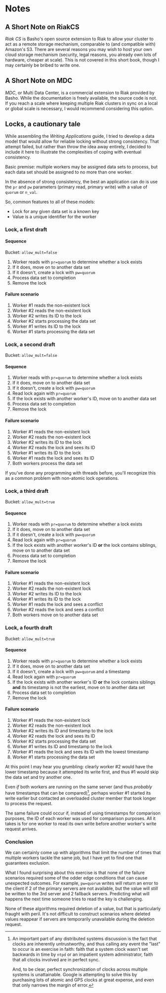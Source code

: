 # Notes

## A Short Note on RiakCS

*Riak CS* is Basho's open source extension to Riak to allow your cluster to act as
a remote storage mechanism, comparable to (and compatible with) Amazon's
S3. There are several reasons you may wish to host your own cloud storage mechanism
(security, legal reasons, you already own lots of hardware, cheaper at scale).
This is not covered in this short book, though I may certainly be bribed to
write one.

## A Short Note on MDC

*MDC*, or Multi Data Center, is a commercial extension to Riak provided by Basho.
While the documentation is freely available, the source code is not. If you reach
a scale where keeping multiple Riak clusters in sync on a local or global scale is
necessary, I would recommend considering this option.

## Locks, a cautionary tale

While assembling the *Writing Applications* guide, I tried to develop a data model that
would allow for reliable locking without strong consistency. That
attempt failed, but rather than throw the idea away entirely, I
decided to include it here to illustrate the complexities of coping
with eventual consistency.

Basic premise: multiple workers may be assigned data sets to process,
but each data set should be assigned to no more than one worker.

In the absence of strong consistency, the best an application can do
is use the `pr` and `pw` parameters (primary read, primary write) with
a value of `quorum` or `n_val`.

So, common features to all of these models:

* Lock for any given data set is a known key
* Value is a unique identifier for the worker

### Lock, a first draft

#### Sequence

Bucket: `allow_mult=false`

1. Worker reads with `pr=quorum` to determine whether a lock exists
2. If it does, move on to another data set
3. If it doesn't, create a lock with `pw=quorum`
4. Process data set to completion
5. Remove the lock

#### Failure scenario

1. Worker #1 reads the non-existent lock
2. Worker #2 reads the non-existent lock
3. Worker #2 writes its ID to the lock
4. Worker #2 starts processing the data set
4. Worker #1 writes its ID to the lock
5. Worker #1 starts processing the data set

### Lock, a second draft

Bucket: `allow_mult=false`

#### Sequence

1. Worker reads with `pr=quorum` to determine whether a lock exists
2. If it does, move on to another data set
3. If it doesn't, create a lock with `pw=quorum`
4. Read lock again with `pr=quorum`
5. If the lock exists with another worker's ID, move on to another
   data set
6. Process data set to completion
7. Remove the lock

#### Failure scenario

1. Worker #1 reads the non-existent lock
2. Worker #2 reads the non-existent lock
3. Worker #2 writes its ID to the lock
4. Worker #2 reads the lock and sees its ID
5. Worker #1 writes its ID to the lock
6. Worker #1 reads the lock and sees its ID
7. Both workers process the data set


If you've done any programming with threads before, you'll recognize
this as a common problem with non-atomic lock operations.

### Lock, a third draft

Bucket: `allow_mult=true`

#### Sequence

1. Worker reads with `pr=quorum` to determine whether a lock exists
2. If it does, move on to another data set
3. If it doesn't, create a lock with `pw=quorum`
4. Read lock again with `pr=quorum`
5. If the lock exists with another worker's ID **or** the lock
contains siblings, move on to another data set
6. Process data set to completion
7. Remove the lock

#### Failure scenario

1. Worker #1 reads the non-existent lock
2. Worker #2 reads the non-existent lock
3. Worker #2 writes its ID to the lock
5. Worker #1 writes its ID to the lock
6. Worker #1 reads the lock and sees a conflict
7. Worker #2 reads the lock and sees a conflict
8. Both workers move on to another data set

### Lock, a fourth draft

Bucket: `allow_mult=true`

#### Sequence

1. Worker reads with `pr=quorum` to determine whether a lock exists
2. If it does, move on to another data set
3. If it doesn't, create a lock with `pw=quorum` and a timestamp
4. Read lock again with `pr=quorum`
5. If the lock exists with another worker's ID **or** the lock
contains siblings **and** its timestamp is not the earliest, move on
to another data set
6. Process data set to completion
7. Remove the lock


#### Failure scenario

1. Worker #1 reads the non-existent lock
2. Worker #2 reads the non-existent lock
3. Worker #2 writes its ID and timestamp to the lock
4. Worker #2 reads the lock and sees its ID
5. Worker #2 starts processing the data set
6. Worker #1 writes its ID and timestamp to the lock
7. Worker #1 reads the lock and sees its ID with the lowest timestamp
8. Worker #1 starts processing the data set

At this point I may hear you grumbling: clearly worker #2 would have
the lower timestamp because it attempted its write first, and thus #1
would skip the data set and try another one.

Even *if* both workers are running on the same server (and thus
*probably* have timestamps that can be compared)[^clock-comparisons],
perhaps worker #1 started its write earlier but contacted an overloaded cluster
member that took longer to process the request.

[^clock-comparisons]: An important part of any distributed systems
discussion is the fact that clocks are inherently untrustworthy, and
thus calling any event the "last" to occur is an exercise in faith:
faith that a system clock wasn't set backwards in time by `ntpd` or an
impatient system administrator, faith that all clocks involved are in
perfect sync.

    And, to be clear, perfect synchronization of clocks across
    multiple systems is unattainable. Google is attempting to solve
    this by purchasing lots of atomic and GPS clocks at great expense,
    and even that only narrows the margin of error.


The same failure could occur if, instead of using timestamps for
comparison purposes, the ID of each worker was used for comparison
purposes. All it takes is for one worker to read its own write before
another worker's write request arrives.

### Conclusion

We can certainly come up with algorithms that limit the number of
times that multiple workers tackle the same job, but I have yet to
find one that guarantees exclusion.

What I found surprising about this exercise is that none of the
failure scenarios required some of the odder edge conditions that can
cause unexpected outcomes. For example, `pw=quorum` writes will return
an error to the client if 2 of the primary servers are not available,
but the value will *still* be written to the 3rd server and 2 fallback
servers. Predicting what will happens the next time someone tries to
read the key is challenging.

None of these algorithms required deletion of a value, but that is
particularly fraught with peril. It's not difficult to construct
scenarios where deleted values reappear if servers are temporarily
unavailable during the deletion request.
